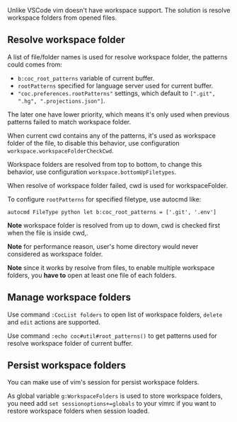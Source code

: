 Unlike VSCode vim doesn't have workspace support. The solution is resolve workspace folders from opened files.

## Resolve workspace folder

A list of file/folder names is used for resolve workspace folder, the patterns could comes from:

* `b:coc_root_patterns` variable of current buffer.
* `rootPatterns` specified for language server used for current buffer.
* `"coc.preferences.rootPatterns"` settings, which default to `[".git", ".hg", ".projections.json"]`.


The later one have lower priority, which means it's only used when previous patterns failed to match workspace folder.

When current cwd contains any of the patterns, it's used as workspace folder of the file, to disable this behavior, use configuration `workspace.workspaceFolderCheckCwd`.

Workspace folders are resolved from top to bottom, to change this behavior, use configuration `workspace.bottomUpFiletypes`.

When resolve of workspace folder failed, cwd is used for workspaceFolder.

To configure `rootPatterns` for specified filetype, use autocmd like:

``` vim
autocmd FileType python let b:coc_root_patterns = ['.git', '.env']
``` 

**Note** workspace folder is resolved from up to down, cwd is checked first when the file is inside cwd,. 

**Note** for performance reason, user's home directory would never considered as workspace folder.

**Note** since it works by resolve from files, to enable multiple workspace folders, you **have to** open at least one file of each folders.

## Manage workspace folders

Use command `:CocList folders` to open list of workspace folders, `delete` and `edit` actions are supported.

Use command `:echo coc#util#root_patterns()` to get patterns used for resolve workspace folder of current buffer.

## Persist workspace folders

You can make use of vim's session for persist workspace folders.

As global variable `g:WorkspaceFolders` is used to store workspace folders, you need add `set sessionoptions+=globals` to your vimrc if you want to restore workspace folders when session loaded.
